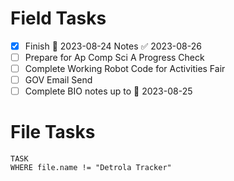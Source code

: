 # Field Tasks

- [x] Finish 🛫 2023-08-24 Notes ✅ 2023-08-26
- [ ] Prepare for Ap Comp Sci A Progress Check
- [ ] Complete Working Robot Code for Activities Fair
- [ ] GOV Email Send
- [ ] Complete BIO notes up to 🛫 2023-08-25

# File Tasks
```dataview
TASK 
WHERE file.name != "Detrola Tracker"
```


